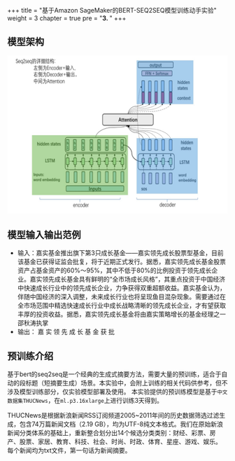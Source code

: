 +++
title = "基于Amazon SageMaker的BERT-SEQ2SEQ模型训练动手实验"
weight = 3
chapter = true
pre = "<b>3. </b>"
+++

## 模型架构
![](../1.png)

## 模型输入输出范例
* 输入：嘉实基金推出旗下第3只成长基金——嘉实领先成长股票型基金，目前该基金已获得证监会批复，将于近期正式发行。据悉，嘉实领先成长基金股票资产占基金资产的60%～95%，其中不低于80%的比例投资于领先成长企业。嘉实领先成长基金具有鲜明的“全市场成长风格”，其重点投资于中国经济中快速成长行业中的领先成长企业，力争获得双重超额收益。嘉实基金认为，伴随中国经济的深入调整，未来成长行业也将呈现鱼目混杂现象。需要通过在全市场范围中精选快速成长行业中成长战略清晰的领先成长企业，才有望获取丰厚的投资收益。据悉，嘉实领先成长基金将由嘉实策略增长的基金经理之一邵秋涛执掌
* 输出： 嘉 实 领 先 成 长 基 金 获 批


## 预训练介绍
基于bert的seq2seq是一个经典的生成式摘要方法，需要大量的预训练，适合于自动的段标题（短摘要生成）场景。本实验中，会附上训练的相关代码供参考，但不涉及模型训练部分，仅实验模型部署及使用。
本实验提供的预训练模型是基于`中文数据集THUCNews`，在`ml.p3.16xlarge`上进行训练3天得到。

THUCNews是根据新浪新闻RSS订阅频道2005~2011年间的历史数据筛选过滤生成，包含74万篇新闻文档（2.19 GB），均为UTF-8纯文本格式。我们在原始新浪新闻分类体系的基础上，重新整合划分出14个候选分类类别：财经、彩票、房产、股票、家居、教育、科技、社会、时尚、时政、体育、星座、游戏、娱乐。
每个新闻均为txt文件，第一句话为新闻摘要。